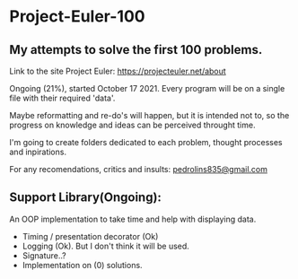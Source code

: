 # Project-Euler-100
## My attempts to solve the first 100 problems.

Link to the site Project Euler: https://projecteuler.net/about

Ongoing (21%), started October 17 2021.
Every program will be on a single file with their required 'data'.

Maybe reformatting and re-do's will happen, but it is intended not to, 
so the progress on knowledge and ideas can be perceived throught time.

I'm going to create folders dedicated to each problem,
thought processes and inpirations.

For any recomendations, critics and insults: pedrolins835@gmail.com


## Support Library(Ongoing):
An OOP implementation to take time and help with displaying data.

- Timing / presentation decorator (Ok)
- Logging (Ok). But I don't think it will be used.
- Signature..?
- Implementation on (0) solutions.
